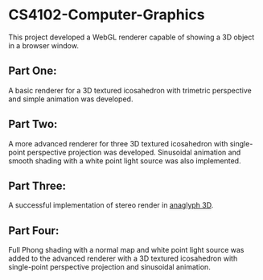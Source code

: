 # CS4102-Computer-Graphics
This project developed a WebGL renderer capable of showing a 3D object in a browser window.

## Part One:

A basic renderer for a 3D textured icosahedron with trimetric perspective and simple animation was developed. 

## Part Two:

A more advanced renderer for three 3D textured icosahedron with single-point perspective projection was developed. Sinusoidal animation and smooth shading with a white point light source was also implemented. 

## Part Three:

A successful implementation of stereo render in [anaglyph 3D](https://en.wikipedia.org/wiki/Anaglyph_3D).

## Part Four:

Full Phong shading with a normal map and white point light source was added to the advanced renderer with a 3D textured icosahedron with single-point perspective projection and sinusoidal animation. 
